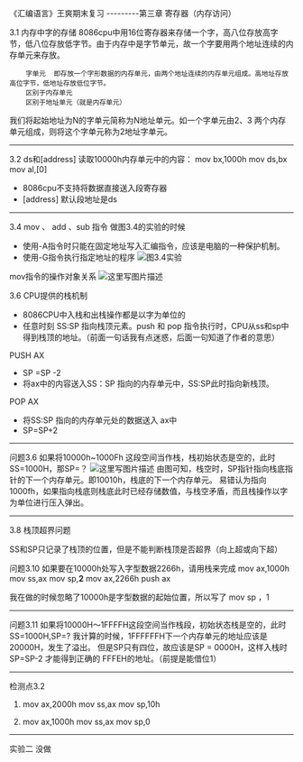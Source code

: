 《汇编语言》王爽期末复习 ---------第三章   寄存器（内存访问）

3.1  内存中字的存储
       8086cpu中用16位寄存器来存储一个字，高八位存放高字节，低八位存放低字节。由于内存中是字节单元，故一个字要用两个地址连续的内存单元来存放。
  

```
    字单元  即存放一个字形数据的内存单元，由两个地址连续的内存单元组成。高地址存放高位字节，低地址存放低位字节。
    区别于内存单元
    区别于地址单元（就是内存单元）
```
我们将起始地址为N的字单元简称为N地址单元。如一个字单元由2、3 两个内存单元组成，则将这个字单元称为2地址字单元。


----------
3.2   ds和[address]
读取10000h内存单元中的内容：
mov   bx,1000h
mov ds,bx
mov al,[0]

 - 8086cpu不支持将数据直接送入段寄存器
 - [address] 默认段地址是ds
 
 


----------
3.4   mov 、 add 、sub 指令
做图3.4的实验的时候

 - 使用-A指令时只能在固定地址写入汇编指令，应该是电脑的一种保护机制。
 - 使用-G指令执行指定地址的程序
 ![图3.4实验](http://img.blog.csdn.net/20171223103317810?watermark/2/text/aHR0cDovL2Jsb2cuY3Nkbi5uZXQvamFja2NpbHk=/font/5a6L5L2T/fontsize/400/fill/I0JBQkFCMA==/dissolve/70/gravity/SouthEast)

mov指令的操作对象关系
![这里写图片描述](http://img.blog.csdn.net/20171223110458598?watermark/2/text/aHR0cDovL2Jsb2cuY3Nkbi5uZXQvamFja2NpbHk=/font/5a6L5L2T/fontsize/400/fill/I0JBQkFCMA==/dissolve/70/gravity/SouthEast)

3.6  CPU提供的栈机制

 - 8086CPU中入栈和出栈操作都是以字为单位的
 - 任意时刻 SS:SP 指向栈顶元素。push 和 pop  指令执行时，CPU从ss和sp中得到栈顶的地址。（前面一句话我有点迷惑，后面一句知道了作者的意思）
 
 PUSH   AX
 - SP =SP -2
 - 将ax中的内容送入SS：SP 指向的内存单元中，SS:SP此时指向新栈顶。
 
 POP AX
 
 - 将SS:SP 指向的内存单元处的数据送入 ax中
 - SP=SP+2


----------

问题3.6 如果将10000h~1000Fh  这段空间当作栈，栈初始状态是空的，此时SS=1000H，那SP=？
![这里写图片描述](http://img.blog.csdn.net/20171223113021453?watermark/2/text/aHR0cDovL2Jsb2cuY3Nkbi5uZXQvamFja2NpbHk=/font/5a6L5L2T/fontsize/400/fill/I0JBQkFCMA==/dissolve/70/gravity/SouthEast)
由图可知，栈空时，SP指针指向栈底指针的下一个内存单元。即10010h，栈底的下一个内存单元。
易错认为指向1000fh，如果指向栈底则栈底此时已经存储数值，与栈空矛盾，而且栈操作以字为单位进行压入弹出。


----------
3.8  栈顶超界问题

SS和SP只记录了栈顶的位置，但是不能判断栈顶是否超界（向上超或向下超）



问题3.10
如果要在10000h处写入字型数据2266h，请用栈来完成
mov ax,1000h
mov ss,ax
mov sp,**2**
mov ax,2266h
push ax

我在做的时候忽略了10000h是字型数据的起始位置，所以写了  mov sp ，1


----------


问题3.11
如果将10000H～1FFFFH这段空间当作栈段，初始状态栈是空的，此时SS=1000H,SP=?
我计算的时候，1FFFFFFH下一个内存单元的地址应该是20000H，发生了溢出。
但是SP只有四位，故应该是SP = 0000H，这样入栈时 SP=SP-2 才能得到正确的 FFFEH的地址。（前提是能借位1）


----------


检测点3.2

 1. mov ax,2000h
     mov ss,ax
     mov sp,10h
   
 2. mov ax,1000h
     mov ss,ax
     mov sp,0

 


----------
实验二   没做